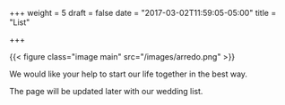 +++
weight = 5
draft = false
date = "2017-03-02T11:59:05-05:00"
title = "List"

+++

{{< figure class="image main" src="/images/arredo.png" >}}

We would like your help to start our life together in the best way.

The page will be updated later with our wedding list.
